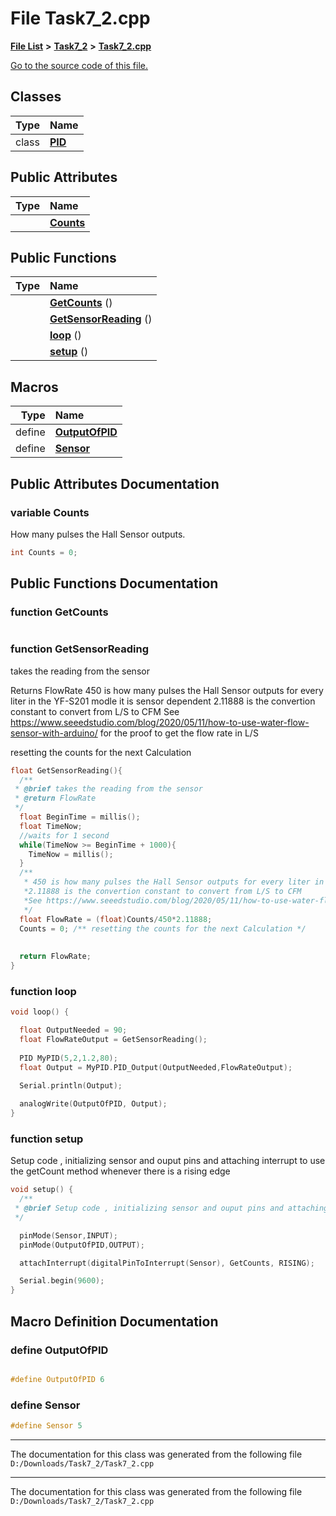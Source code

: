 
# File Task7\_2.cpp


[**File List**](files.md) **>** [**Task7\_2**](dir_738cd4aa1661aed279a7e4eef8806983.md) **>** [**Task7\_2.cpp**](_task7__2_8cpp.md)

[Go to the source code of this file.](_task7__2_8cpp_source.md)













## Classes

| Type | Name |
| ---: | :--- |
| class | [**PID**](class_p_i_d.md) <br> |



## Public Attributes

| Type | Name |
| ---: | :--- |
|   | [**Counts**](_task7__2_8cpp.md#variable-counts)  <br> |


## Public Functions

| Type | Name |
| ---: | :--- |
|   | [**GetCounts**](_task7__2_8cpp.md#function-getcounts) () <br> |
|   | [**GetSensorReading**](_task7__2_8cpp.md#function-getsensorreading) () <br> |
|   | [**loop**](_task7__2_8cpp.md#function-loop) () <br> |
|   | [**setup**](_task7__2_8cpp.md#function-setup) () <br> |







## Macros

| Type | Name |
| ---: | :--- |
| define  | [**OutputOfPID**](_task7__2_8cpp.md#define-outputofpid)  <br> |
| define  | [**Sensor**](_task7__2_8cpp.md#define-sensor)  <br> |

## Public Attributes Documentation


### variable Counts 
How many pulses the Hall Sensor outputs.

```cpp
int Counts = 0;
```


## Public Functions Documentation


### function GetCounts 


```cpp

```



### function GetSensorReading 
takes the reading from the sensor

Returns
FlowRate
450 is how many pulses the Hall Sensor outputs for every liter in the YF-S201 modle it is sensor dependent 2.11888 is the convertion constant to convert from L/S to CFM See https://www.seeedstudio.com/blog/2020/05/11/how-to-use-water-flow-sensor-with-arduino/ for the proof to get the flow rate in L/S

resetting the counts for the next Calculation


```cpp
float GetSensorReading(){
  /**
 * @brief takes the reading from the sensor
 * @return FlowRate
 */
  float BeginTime = millis();
  float TimeNow;
  //waits for 1 second
  while(TimeNow >= BeginTime + 1000){
    TimeNow = millis();
  }
  /**
   * 450 is how many pulses the Hall Sensor outputs for every liter in the YF-S201 modle it is sensor dependent
   *2.11888 is the convertion constant to convert from L/S to CFM
   *See https://www.seeedstudio.com/blog/2020/05/11/how-to-use-water-flow-sensor-with-arduino/ for the proof to get the flow rate in L/S
   */
  float FlowRate = (float)Counts/450*2.11888; 
  Counts = 0; /** resetting the counts for the next Calculation */
  
  
  return FlowRate;
}

```



### function loop 


```cpp
void loop() {

  float OutputNeeded = 90;
  float FlowRateOutput = GetSensorReading();
  
  PID MyPID(5,2,1.2,80);
  float Output = MyPID.PID_Output(OutputNeeded,FlowRateOutput);
  
  Serial.println(Output);

  analogWrite(OutputOfPID, Output);
}
```



### function setup 

Setup code , initializing sensor and ouput pins and attaching interrupt to use the getCount method whenever there is a rising edge
```cpp
void setup() {
  /**
 * @brief Setup code , initializing sensor and ouput pins and attaching interrupt to use the getCount method whenever there is a rising edge
 */

  pinMode(Sensor,INPUT);
  pinMode(OutputOfPID,OUTPUT);

  attachInterrupt(digitalPinToInterrupt(Sensor), GetCounts, RISING);

  Serial.begin(9600);
}

```


## Macro Definition Documentation



### define OutputOfPID 


```cpp

#define OutputOfPID 6
```



### define Sensor 


```cpp
#define Sensor 5
```



------------------------------
The documentation for this class was generated from the following file `D:/Downloads/Task7_2/Task7_2.cpp`


------------------------------
The documentation for this class was generated from the following file `D:/Downloads/Task7_2/Task7_2.cpp`
